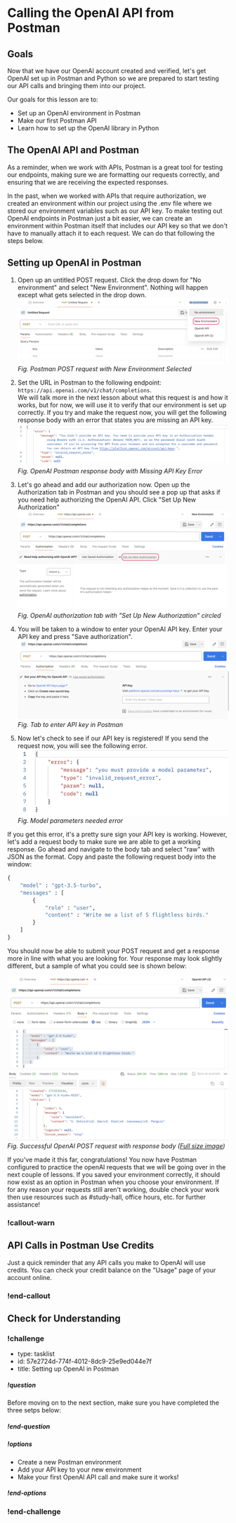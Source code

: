 # Calling the OpenAI API from Postman

## Goals
Now that we have our OpenAI account created and verified, let's get OpenAI set up in Postman and Python so we are prepared to start testing our API calls and bringing them into our project.

Our goals for this lesson are to:
- Set up an OpenAI environment in Postman
- Make our first Postman API 
- Learn how to set up the OpenAI library in Python

## The OpenAI API and Postman

As a reminder, when we work with APIs, Postman is a great tool for testing our endpoints, making sure we are formatting our requests correctly, and ensuring that we are receiving the expected responses. 

In the past, when we worked with APIs that require authorization, we created an environment within our project using the .env file where we stored our environment variables such as our API key. To make testing out OpenAI endpoints in Postman just a bit easier, we can create an environment within Postman itself that includes our API key so that we don't have to manually attach it to each request. We can do that following the steps below.

## Setting up OpenAI in Postman

1. Open up an untitled POST request. Click the drop down for "No environment" and select "New Environment". Nothing will happen except what gets selected in the drop down.  
![New Environment Drop Down in Postman](assets/setting-up-openai-postman-and-java/open-ai-postman-new-environment.png)  
*Fig. Postman POST request with New Environment Selected*

2. Set the URL in Postman to the following endpoint: `https://api.openai.com/v1/chat/completions`.   
We will talk more in the next lesson about what this request is and how it works, but for now, we will use it to verify that our environment is set up correctly. If you try and make the request now, you will get the following response body with an error that states you are missing an API key.  
![OpenAI POST Response with Missing API Key Error](assets/setting-up-openai-postman-and-java/open-ai-postman-missing-api-key-error.png)  
*Fig. OpenAI Postman response body with Missing API Key Error*

3. Let's go ahead and add our authorization now. Open up the Authorization tab in Postman and you should see a pop up that asks if you need help authorizing the OpenAI API. Click "Set Up New Authorization"  
![Postman Authorization Tab with New Authorization circled](assets/setting-up-openai-postman-and-java/open-ai-postman-set-up-new-authorization.png)  
*Fig. OpenAI authorization tab with "Set Up New Authorization" circled*  

4. You will be taken to a window to enter your OpenAI API key. Enter your API key and press "Save authorization". 
![Tab to enter API key in Postman](assets/setting-up-openai-postman-and-java/open-ai-postman-enter-api-key.png)  
*Fig. Tab to enter API key in Postman*

5. Now let's check to see if our API key is registered! If you send the request now, you will see the following error.  
![Open AI Postman Model Parameters Needed Error](assets/setting-up-openai-postman-and-java/open-ai-postman-model-parameters-needed-error.png)  
*Fig. Model parameters needed error*  

If you get this error, it's a pretty sure sign your API key is working. However, let's add a request body to make sure we are able to get a working response.  Go ahead and navigate to the body tab and select "raw" with JSON as the format. Copy and paste the following request body into the window:

```py
{
    "model" : "gpt-3.5-turbo",
    "messages" : [
        {
            "role" : "user",
            "content" : "Write me a list of 5 flightless birds."
        }
    ]
}
```
You should now be able to submit your POST request and get a response more in line with what you are looking for. Your response may look slightly different, but a sample of what you could see is shown below:  

![Successful API response](assets/setting-up-openai-postman-and-java/open-ai-postman-response-success.png) 
*Fig. Successful OpenAI POST request with response body ([Full size image](assets/setting-up-openai-postman-and-java/open-ai-postman-response-success.png))*  

If you've made it this far, congratulations! You now have Postman configured to practice the openAI requests that we will be going over in the next couple of lessons. If you saved your environment correctly, it should now exist as an option in Postman when you choose your environment. If for any reason your requests still aren't working, double check your work then use resources such as #study-hall, office hours, etc. for further assistance! 

### !callout-warn

## API Calls in Postman Use Credits

Just a quick reminder that any API calls you make to OpenAI will use credits. You can check your credit balance on the "Usage" page of your account online.


### !end-callout  

## Check for Understanding

### !challenge

* type: tasklist
* id: 57e2724d-774f-4012-8dc9-25e9ed044e7f
* title: Setting up OpenAI in Postman

##### !question

Before moving on to the next section, make sure you have completed the three setps below:

##### !end-question

##### !options

* Create a new Postman environment
* Add your API key to your new environment
* Make your first OpenAI API call and make sure it works!

##### !end-options

### !end-challenge
